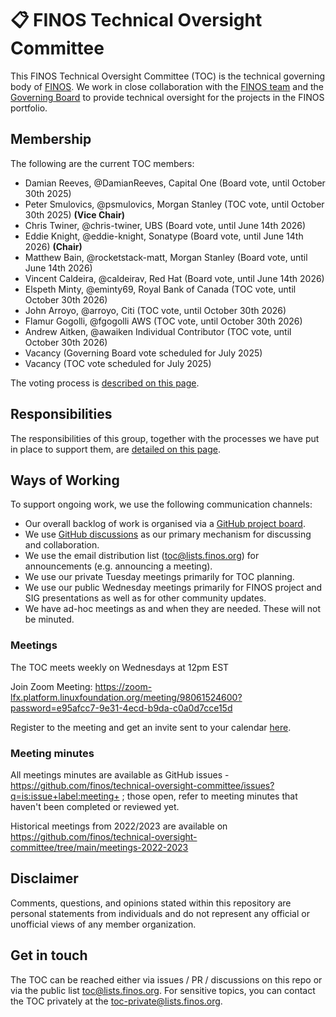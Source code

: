 # 📋  FINOS Technical Oversight Committee

This FINOS Technical Oversight Committee (TOC) is the technical governing body of [FINOS](https://www.finos.org/). We work in close collaboration with the [FINOS team](https://www.finos.org/team) and the [Governing Board](https://www.finos.org/governing-board) to provide technical oversight for the projects in the FINOS portfolio.

## Membership 

The following are the current TOC members:
 - Damian Reeves, @DamianReeves, Capital One (Board vote, until October 30th 2025)
 - Peter Smulovics, @psmulovics, Morgan Stanley (TOC vote, until October 30th 2025) **(Vice Chair)** 
 - Chris Twiner, @chris-twiner, UBS (Board vote, until June 14th 2026)
 - Eddie Knight, @eddie-knight, Sonatype (Board vote, until June 14th 2026) **(Chair)** 
 - Matthew Bain, @rocketstack-matt, Morgan Stanley (Board vote, until June 14th 2026)
 - Vincent Caldeira, @caldeirav, Red Hat (Board vote, until June 14th 2026)
 - Elspeth Minty, @eminty69, Royal Bank of Canada (TOC vote, until October 30th 2026)
 - John Arroyo, @arroyo, Citi (TOC vote, until October 30th 2026)
 - Flamur Gogolli, @fgogolli AWS (TOC vote, until October 30th 2026)
 - Andrew Aitken, @awaiken Individual Contributor (TOC vote, until October 30th 2026)
 - Vacancy (Governing Board vote scheduled for July 2025)
 - Vacancy (TOC vote scheduled for July 2025)
 
The voting process is [described on this page](elections.md).

## Responsibilities

The responsibilities of this group, together with the processes we have put in place to support them, are [detailed on this page](operations.md).

## Ways of Working

To support ongoing work, we use the following communication channels:

 - Our overall backlog of work is organised via a [GitHub project board](https://github.com/orgs/finos/projects/39).
 - We use [GitHub discussions](https://github.com/finos/technical-oversight-committee/discussions) as our primary mechanism for discussing and collaboration.
 - We use the email distribution list (toc@lists.finos.org) for announcements (e.g. announcing a meeting).
 - We use our private Tuesday meetings primarily for TOC planning.
 - We use our public Wednesday meetings primarily for FINOS project and SIG presentations as well as for other community updates.
 - We have ad-hoc meetings as and when they are needed. These will not be minuted.

### Meetings
The TOC meets weekly on Wednesdays at 12pm EST

Join Zoom Meeting:
https://zoom-lfx.platform.linuxfoundation.org/meeting/98061524600?password=e95afcc7-9e31-4ecd-b9da-c0a0d7cce15d

Register to the meeting and get an invite sent to your calendar [here](https://zoom-lfx.platform.linuxfoundation.org/meeting/98061524600?password=e95afcc7-9e31-4ecd-b9da-c0a0d7cce15d&invite=true).

### Meeting minutes
All meetings minutes are available as GitHub issues - https://github.com/finos/technical-oversight-committee/issues?q=is:issue+label:meeting+ ; those open, refer to meeting minutes that haven't been completed or reviewed yet.

Historical meetings from 2022/2023 are available on https://github.com/finos/technical-oversight-committee/tree/main/meetings-2022-2023

## Disclaimer

Comments, questions, and opinions stated within this repository are personal statements from individuals and do not represent any official or unofficial views of any member organization.

## Get in touch

The TOC can be reached either via issues / PR / discussions on this repo or via the public list [toc@lists.finos.org](mailto:toc@lists.finos.org). For sensitive topics, you can contact the TOC privately at the [toc-private@lists.finos.org](mailto:toc-private@lists.finos.org).
